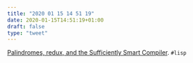 ```yaml
---
title: "2020 01 15 14 51 19"
date: 2020-01-15T14:51:19+01:00
draft: false
type: "tweet"
---
```

[Palindromes, redux, and the Sufficiently Smart Compiler](http://funcall.blogspot.com/2020/01/palindromes-redux-and-sufficiently.html). `#lisp`
